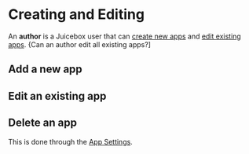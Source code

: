 # Creating and Editing

An **author** is a Juicebox user that can [create new apps](add-new-app.md) and [edit existing apps](edit-existing-app.md). {Can an author edit all existing apps?\]

## Add a new app

## Edit an existing app

## Delete an app

This is done through the [App Settings](../app-settings.md).


